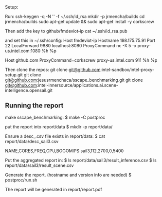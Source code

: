 
Setup:

Run:
ssh-keygen -q -N '' -f ~/.ssh/id_rsa
mkdir -p jrmencha/builds
cd jrmencha/builds
sudo apt-get update && sudo apt-get install -y corkscrew

Then add the key to github/fmdeviot-ip
cat ~/.ssh/id_rsa.pub

and set this in ~/.ssh/config:
Host fmdeviot-ip
     Hostname 198.175.75.91
     Port 22
     LocalForward 9880 localhost:8080
     ProxyCommand nc -X 5 -x proxy-us.intel.com:1080 %h %p


Host github.com
   ProxyCommand=corkscrew proxy-us.intel.com 911 %h %p



Then clone the repos:
git clone git@github.com:intel-sandbox/intel-proxy-setup.git
git clone git@github.com:jesusrmenchaca/sscape_benchmarking.git
git clone git@github.com:intel-innersource/applications.ai.scene-intelligence.opensail.git



## Running the report
make sscape_benchmarking:
$ make -C postproc

put the report into report/data
$ mkdir -p report/data/<hostname>

Ensure a desc_<hostname>.csv file exists in report/data:
$ cat report/data/desc_sail3.csv

NAME,CORES,FREQ,GPU,BOGOMIPS
sail3,112,2700,0,5400

Put the aggregated report in:
$ ls report/data/sail3/result_inference.csv
$ ls report/data/sail3/result_scene.csv

Generate the report. (hostname and version info are needed)
$ postproc/run.sh <hostname> <version>

The report will be generated in report/report.pdf
